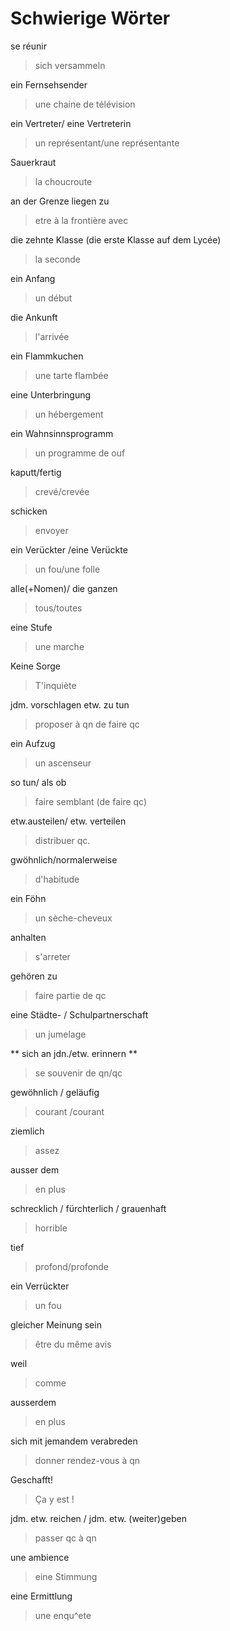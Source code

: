 # Schwierige Wörter
se réunir													
>sich versammeln

ein Fernsehsender
>une chaine de télévision

ein Vertreter/ eine Vertreterin
>un représentant/une représentante

Sauerkraut
>la choucroute

an der Grenze liegen zu
>etre à la frontière avec

die zehnte Klasse (die erste Klasse auf dem Lycée)
>la seconde

ein Anfang
>un début

die Ankunft
>l'arrivée

ein Flammkuchen
>une tarte flambée

eine Unterbringung
>un hébergement

ein Wahnsinnsprogramm
>un programme de ouf

kaputt/fertig
>crevé/crevée

schicken
>envoyer

ein Verückter /eine Verückte
>un fou/une folle

alle(+Nomen)/ die ganzen
>tous/toutes

eine Stufe
>une marche

Keine Sorge 
>T'inquiète

jdm. vorschlagen etw. zu tun
>proposer à qn de faire qc

ein Aufzug
>un ascenseur

so tun/ als ob
>faire semblant (de faire qc)

etw.austeilen/ etw. verteilen
>distribuer qc.

gwöhnlich/normalerweise
>d'habitude

ein Föhn 
>un sèche-cheveux

anhalten
>s'arreter

gehören zu
>faire partie de qc

eine Städte- / Schulpartnerschaft
>un jumelage

** sich an jdn./etw. erinnern **
>se souvenir de qn/qc 

gewöhnlich / geläufig
>courant /courant

ziemlich
> assez

ausser dem 
> en plus

schrecklich / fürchterlich / grauenhaft
> horrible

tief
>profond/profonde

ein Verrückter
>un fou

gleicher Meinung sein
>être du même avis

weil
>comme

ausserdem
>en plus

sich mit jemandem verabreden
>donner rendez-vous à qn

Geschafft!
>Ça y est !

jdm. etw. reichen / jdm. etw. (weiter)geben
> passer qc à qn

une ambience
>eine Stimmung

eine Ermittlung
>une enqu^ete

